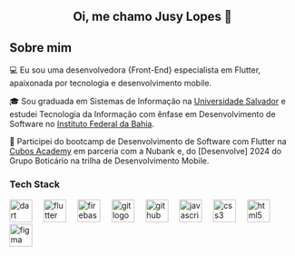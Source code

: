 <h2 align="center">Oi, me chamo Jusy Lopes 👋</h2>

## Sobre mim

💻 Eu sou uma desenvolvedora {Front-End} especialista em Flutter, apaixonada por tecnologia e desenvolvimento mobile.

🎓 Sou graduada em Sistemas de Informação na [Universidade Salvador](https://www.unifacs.br) e estudei Tecnologia da Informação com ênfase em Desenvolvimento de Software no [Instituto Federal da Bahia](https://portal.ifba.edu.br).

📓 Participei do bootcamp de Desenvolvimento de Software com Flutter na [Cubos Academy](https://cubos.academy/) em parceria com a Nubank e, do [Desenvolve] 2024 do Grupo Boticário na trilha de Desenvolvimento Mobile.


### Tech Stack

<div align="left">
  <img src="https://cdn.jsdelivr.net/gh/devicons/devicon/icons/dart/dart-original.svg" height="40" alt="dart logo"  />
  <img width="12" />
  <img src="https://cdn.jsdelivr.net/gh/devicons/devicon/icons/flutter/flutter-original.svg" height="40" alt="flutter logo"  />
  <img width="12" />
  <img src="https://skillicons.dev/icons?i=firebase" height="40" alt="firebase logo"  />
  <img width="12" />
  <img src="https://skillicons.dev/icons?i=git" height="40" alt="git logo"  />
  <img width="12" />
  <img src="https://skillicons.dev/icons?i=github" height="40" alt="github logo"  />
  <img width="12" />
  <img src="https://skillicons.dev/icons?i=js" height="40" alt="javascript logo"  />
  <img width="12" />
  <img src="https://skillicons.dev/icons?i=css" height="40" alt="css3 logo"  />
  <img width="12" />
  <img src="https://skillicons.dev/icons?i=html" height="40" alt="html5 logo"  />
  <img width="12" />
  <img src="https://cdn.jsdelivr.net/gh/devicons/devicon/icons/figma/figma-original.svg" height="40" alt="figma logo"  />
  <img width="12" />
 </div>

